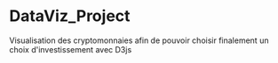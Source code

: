# DataViz_Project
Visualisation des cryptomonnaies afin de pouvoir choisir finalement un choix d'investissement avec D3js
